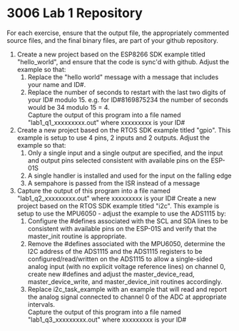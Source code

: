 # 3006 Lab 1 Repository 


For each exercise, ensure that the output file, the appropriately commented source files, and the final binary files, are part of your github repository.

<ol>
    <li>Create a new project based on the ESP8266 SDK example titled "hello_world", and ensure that the code is sync'd with github. Adjust the example so that: 
        <ol>
            <li>Replace the "hello world" message with a message that includes your name and ID#.</li>
            <li>Replace the number of seconds to restart with the last two digits of your ID# modulo 15. e.g. for ID#8169875234 the number of seconds would be 34 modulo 15 = 4.
            <br> Capture the output of this program into a file named "lab1_q1_xxxxxxxxx.out" where xxxxxxxxx is your ID#
            </li>
        </ol>
    </li>
    <li>Create a new project based on the RTOS SDK example titled "gpio". This example is setup to use 4 pins, 2 inputs and 2 outputs. Adjust the example so that:
        <ol>
            <li>Only a single input and a single output are specified, and the input and output pins selected consistent with available pins on the ESP-01S</li>
            <li>A single handler is installed and used for the input on the falling edge</li>
            <li>A sempahore is passed from the ISR instead of a message</li>
        </ol>
    </li>
    <li>Capture the output of this program into a file named "lab1_q2_xxxxxxxxx.out" where xxxxxxxxx is your ID# 
    Create a new project based on the RTOS SDK example titled "i2c". This example is setup to use the MPU6050 - adjust the example to use the ADS1115 by: 
        <ol>
            <li>Configure the #defines associated with the SCL and SDA lines to be consistent with available pins on the ESP-01S and verify that the master_init routine is appropriate.</li>
            <li>Remove the #defines associated with the MPU6050, determine the I2C address of the ADS1115 and the ADS1115 registers to be configured/read/written on the ADS1115 to allow a single-sided analog input (with no explicit voltage reference lines) on channel 0, create new #defines and adjust the master_device_read, master_device_write, and master_device_init routines accordingly.</li>
            <li>Replace i2c_task_example with an example that will read and report the analog signal connected to channel 0 of the ADC at appropriate intervals.
                <br>Capture the output of this program into a file named "lab1_q3_xxxxxxxxx.out" where xxxxxxxxx is your ID#</li>
        </ol>
    </li>
</ol>